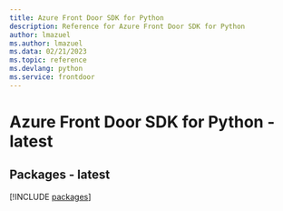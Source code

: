 ```yaml
---
title: Azure Front Door SDK for Python
description: Reference for Azure Front Door SDK for Python
author: lmazuel
ms.author: lmazuel
ms.data: 02/21/2023
ms.topic: reference
ms.devlang: python
ms.service: frontdoor
---
```

# Azure Front Door SDK for Python - latest
## Packages - latest
[!INCLUDE [packages](front-door-index.md)]